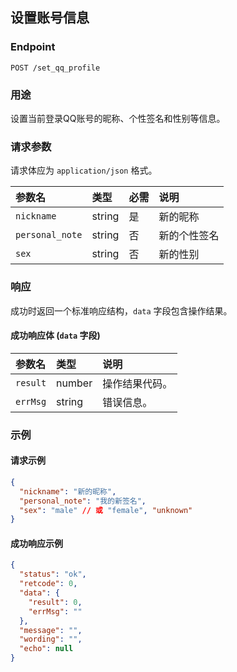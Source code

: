 ## 设置账号信息

### Endpoint
`POST /set_qq_profile`

### 用途
设置当前登录QQ账号的昵称、个性签名和性别等信息。

### 请求参数
请求体应为 `application/json` 格式。

| 参数名        | 类型   | 必需 | 说明         |
| :------------ | :----- | :--- | :----------- |
| `nickname`    | string | 是   | 新的昵称     |
| `personal_note` | string | 否   | 新的个性签名 |
| `sex`         | string | 否   | 新的性别     |

### 响应

成功时返回一个标准响应结构，`data` 字段包含操作结果。

#### 成功响应体 (`data` 字段)

| 参数名  | 类型   | 说明           |
| :------ | :----- | :------------- |
| `result` | number | 操作结果代码。 |
| `errMsg` | string | 错误信息。     |

### 示例

#### 请求示例

```json
{
  "nickname": "新的昵称",
  "personal_note": "我的新签名",
  "sex": "male" // 或 "female", "unknown"
}
```

#### 成功响应示例

```json
{
  "status": "ok",
  "retcode": 0,
  "data": {
    "result": 0,
    "errMsg": ""
  },
  "message": "",
  "wording": "",
  "echo": null
}
```
